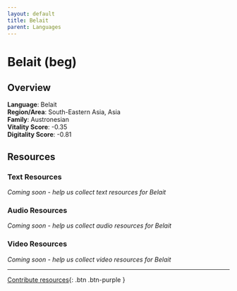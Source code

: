 ```yaml
---
layout: default
title: Belait
parent: Languages
---
```


# Belait (beg)

## Overview

**Language**: Belait  
**Region/Area**: South-Eastern Asia, Asia  
**Family**: Austronesian  
**Vitality Score**: -0.35  
**Digitality Score**: -0.81  

## Resources

### Text Resources
*Coming soon - help us collect text resources for Belait*

### Audio Resources
*Coming soon - help us collect audio resources for Belait*

### Video Resources
*Coming soon - help us collect video resources for Belait*

---

[Contribute resources](https://fairtrain.github.io/){: .btn .btn-purple }
